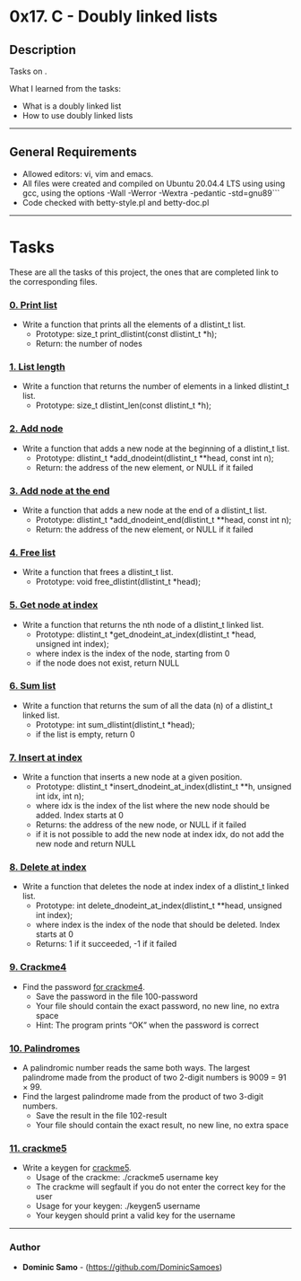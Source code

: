 # 0x17. C - Doubly linked lists

## Description

Tasks on .

What I learned from the tasks:

* What is a doubly linked list
* How to use doubly linked lists

---

## General Requirements
* Allowed editors: vi, vim and emacs.
* All files were created and compiled on Ubuntu 20.04.4 LTS using using gcc, using the options -Wall -Werror -Wextra -pedantic -std=gnu89```
* Code checked with betty-style.pl and betty-doc.pl

---

# Tasks

These are all the tasks of this project, the ones that are completed link to the corresponding files.

### [0. Print list](./0-print_dlistint.c)
* Write a function that prints all the elements of a dlistint_t list.
  	- Prototype: size_t print_dlistint(const dlistint_t *h);
	- Return: the number of nodes

### [1. List length](./1-dlistint_len.c)
* Write a function that returns the number of elements in a linked dlistint_t list.
	- Prototype: size_t dlistint_len(const dlistint_t *h);

### [2. Add node](./2-add_dnodeint.c)
* Write a function that adds a new node at the beginning of a dlistint_t list.
	- Prototype: dlistint_t *add_dnodeint(dlistint_t **head, const int n);
	- Return: the address of the new element, or NULL if it failed

### [3. Add node at the end](./3-add_dnodeint_end.c)
* Write a function that adds a new node at the end of a dlistint_t list.
	- Prototype: dlistint_t *add_dnodeint_end(dlistint_t **head, const int n);
	- Return: the address of the new element, or NULL if it failed

### [4. Free list](./4-free_dlistint.c)
* Write a function that frees a dlistint_t list.
	- Prototype: void free_dlistint(dlistint_t *head);

### [5. Get node at index](./5-get_dnodeint.c)
* Write a function that returns the nth node of a dlistint_t linked list.
	- Prototype: dlistint_t *get_dnodeint_at_index(dlistint_t *head, unsigned int index);
	- where index is the index of the node, starting from 0
	- if the node does not exist, return NULL

### [6. Sum list](./6-sum_dlistint.c)
* Write a function that returns the sum of all the data (n) of a dlistint_t linked list.
	- Prototype: int sum_dlistint(dlistint_t *head);
	- if the list is empty, return 0

### [7. Insert at index](./7-insert_dnodeint.c)
* Write a function that inserts a new node at a given position.
	- Prototype: dlistint_t *insert_dnodeint_at_index(dlistint_t **h, unsigned int idx, int n);
	- where idx is the index of the list where the new node should be added. Index starts at 0
	- Returns: the address of the new node, or NULL if it failed
	- if it is not possible to add the new node at index idx, do not add the new node and return NULL

### [8. Delete at index](./8-delete_dnodeint.c)
* Write a function that deletes the node at index index of a dlistint_t linked list.
	- Prototype: int delete_dnodeint_at_index(dlistint_t **head, unsigned int index);
	- where index is the index of the node that should be deleted. Index starts at 0
	- Returns: 1 if it succeeded, -1 if it failed
### [9. Crackme4](./102-result)
* Find the password [for crackme4](./https://github.com/holbertonschool/0x17.c).
	- Save the password in the file 100-password
	- Your file should contain the exact password, no new line, no extra space
	- Hint: The program prints “OK” when the password is correct

### [10. Palindromes](./102-result)
* A palindromic number reads the same both ways. The largest palindrome made from the product of two 2-digit numbers is 9009 = 91 × 99.
* Find the largest palindrome made from the product of two 3-digit numbers.
	- Save the result in the file 102-result
	- Your file should contain the exact result, no new line, no extra space

### [11. crackme5](./103-keygen.c)
* Write a keygen for [crackme5](./https://github.com/holbertonschool/0x17.c).
	- Usage of the crackme: ./crackme5 username key
	- The crackme will segfault if you do not enter the correct key for the user
	- Usage for your keygen: ./keygen5 username
	- Your keygen should print a valid key for the username

---

### Author
* **Dominic Samo** - (https://github.com/DominicSamoes)
